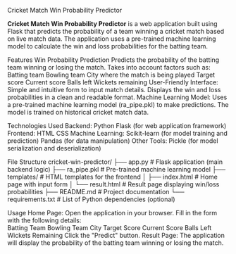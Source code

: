 Cricket Match Win Probability Predictor

**Cricket Match Win Probability Predictor** is a web application built using Flask that predicts the probability of a team winning a cricket match based on live 				match data. The application uses a pre-trained machine learning model to calculate the win and loss probabilities for the batting team.

Features
		Win Probability Prediction
				Predicts the probability of the batting team winning or losing the match.
				Takes into account factors such as:
						Batting team
						Bowling team
						City where the match is being played
						Target score
						Current score
						Balls left
						Wickets remaining
		User-Friendly Interface:
				Simple and intuitive form to input match details.
				Displays the win and loss probabilities in a clean and readable format.
		Machine Learning Model:
				Uses a pre-trained machine learning model (ra_pipe.pkl) to make predictions.
				The model is trained on historical cricket match data.

Technologies Used
		Backend:
				Python
				Flask (for web application framework)
		Frontend:
				HTML
				CSS
		Machine Learning:
				Scikit-learn (for model training and prediction)
				Pandas (for data manipulation)
		Other Tools:
				Pickle (for model serialization and deserialization)

File Structure
cricket-win-predictor/
├── app.py               # Flask application (main backend logic)
├── ra_pipe.pkl          # Pre-trained machine learning model
├── templates/           # HTML templates for the frontend
│   ├── index.html       # Home page with input form
│   └── result.html      # Result page displaying win/loss probabilities
├── README.md            # Project documentation
└── requirements.txt     # List of Python dependencies (optional)

Usage
		Home Page:
				Open the application in your browser.
				Fill in the form with the following details:	
						Batting Team
						Bowling Team
						City
						Target Score
						Current Score
						Balls Left
						Wickets Remaining
					Click the "Predict" button.
		Result Page:
				The application will display the probability of the batting team winning or losing the match.
